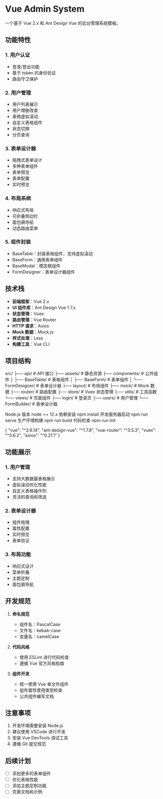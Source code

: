 # Vue Admin System

一个基于 Vue 2.x 和 Ant Design Vue 的后台管理系统模板。

## 功能特性

### 1. 用户认证
- 登录/登出功能
- 基于 token 的身份验证
- 路由守卫保护

### 2. 用户管理
- 用户列表展示
- 用户增删改查
- 表格虚拟滚动
- 自定义表格组件
- 状态切换
- 分页查询

### 3. 表单设计器
- 拖拽式表单设计
- 多种表单组件
- 表单预览
- 表单配置
- 实时预览

### 4. 布局系统
- 响应式布局
- 可折叠侧边栏
- 面包屑导航
- 动态路由菜单

### 5. 组件封装
- BaseTable：封装表格组件，支持虚拟滚动
- BaseForm：通用表单组件
- BaseModal：模态框组件
- FormDesigner：表单设计器组件

## 技术栈

- **前端框架**：Vue 2.x
- **UI 组件库**：Ant Design Vue 1.7.x
- **状态管理**：Vuex
- **路由管理**：Vue Router
- **HTTP 请求**：Axios
- **Mock 数据**：Mock.js
- **样式处理**：Less
- **构建工具**：Vue CLI

## 项目结构
src/
├── api/ # API 接口
├── assets/ # 静态资源
├── components/ # 公共组件
│ ├── BaseTable/ # 表格组件
│ ├── BaseForm/ # 表单组件
│ └── FormDesigner/ # 表单设计器
├── layout/ # 布局组件
├── mock/ # Mock 数据
├── router/ # 路由配置
├── store/ # Vuex 状态管理
├── utils/ # 工具函数
└── views/ # 页面组件
├── login/ # 登录页
├── users/ # 用户管理
└── FormBuilder/ # 表单设计器

Node.js 版本
node >= 12.x
依赖安装
npm install
开发服务器启动
npm run serve
生产环境构建
npm run build
代码检查
npm run lint

{
"vue": "^2.6.14",
"ant-design-vue": "^1.7.8",
"vue-router": "^3.5.3",
"vuex": "^3.6.2",
"axios": "^0.21.1"
}

## 功能展示

### 1. 用户管理
- 支持大数据量表格展示
- 虚拟滚动优化性能
- 自定义表格操作列
- 灵活的查询和筛选

### 2. 表单设计器
- 组件拖拽
- 属性配置
- 实时预览
- 表单验证

### 3. 布局功能
- 响应式设计
- 菜单折叠
- 主题定制
- 面包屑导航

## 开发规范

1. **命名规范**
   - 组件名：PascalCase
   - 文件名：kebab-case
   - 变量名：camelCase

2. **代码风格**
   - 使用 ESLint 进行代码检查
   - 遵循 Vue 官方风格指南

3. **组件开发**
   - 统一使用 Vue 单文件组件
   - 组件属性使用类型检查
   - 公共组件编写文档

## 注意事项

1. 开发环境需要安装 Node.js
2. 建议使用 VSCode 进行开发
3. 安装 Vue DevTools 调试工具
4. 遵循 Git 提交规范

## 后续计划

- [ ] 添加更多的表单组件
- [ ] 优化表格性能
- [ ] 添加主题定制功能
- [ ] 完善文档和示例